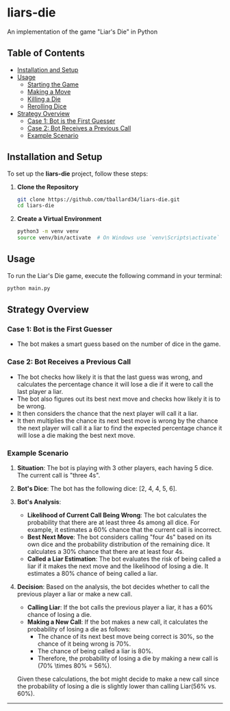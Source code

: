 # liars-die

An implementation of the game "Liar's Die" in Python

## Table of Contents

- [Installation and Setup](#installation-and-setup)
- [Usage](#usage)
  - [Starting the Game](#starting-the-game)
  - [Making a Move](#making-a-move)
  - [Killing a Die](#killing-a-die)
  - [Rerolling Dice](#rerolling-dice)
- [Strategy Overview](#strategy-overview)
  - [Case 1: Bot is the First Guesser](#case-1-bot-is-the-first-guesser)
  - [Case 2: Bot Receives a Previous Call](#case-2-bot-receives-a-previous-call)
  - [Example Scenario](#example-scenario)

## Installation and Setup

To set up the **liars-die** project, follow these steps:

1. **Clone the Repository**
   ```bash
   git clone https://github.com/tballard34/liars-die.git
   cd liars-die
   ```

2. **Create a Virtual Environment**
   ```bash
   python3 -m venv venv
   source venv/bin/activate  # On Windows use `venv\Scripts\activate`
   ```

## Usage

To run the Liar's Die game, execute the following command in your terminal:

```bash
python main.py
```

## Strategy Overview

### Case 1: Bot is the First Guesser

- The bot makes a smart guess based on the number of dice in the game.

### Case 2: Bot Receives a Previous Call

- The bot checks how likely it is that the last guess was wrong, and calculates the percentage chance it will lose a die if it were to call the last player a liar.
- The bot also figures out its best next move and checks how likely it is to be wrong.
- It then considers the chance that the next player will call it a liar.
- It then multiplies the chance its next best move is wrong by the chance the next player will call it a liar to find the expected percentage chance it will lose a die making the best next move.

### Example Scenario

1. **Situation**: The bot is playing with 3 other players, each having 5 dice. The current call is "three 4s".
2. **Bot's Dice**: The bot has the following dice: [2, 4, 4, 5, 6].
3. **Bot's Analysis**:
   - **Likelihood of Current Call Being Wrong**: The bot calculates the probability that there are at least three 4s among all dice. For example, it estimates a 60% chance that the current call is incorrect.
   - **Best Next Move**: The bot considers calling "four 4s" based on its own dice and the probability distribution of the remaining dice. It calculates a 30% chance that there are at least four 4s.
   - **Called a Liar Estimation**: The bot evaluates the risk of being called a liar if it makes the next move and the likelihood of losing a die. It estimates a 80% chance of being called a liar.
4. **Decision**: Based on the analysis, the bot decides whether to call the previous player a liar or make a new call. 

   - **Calling Liar**: If the bot calls the previous player a liar, it has a 60% chance of losing a die.
   - **Making a New Call**: If the bot makes a new call, it calculates the probability of losing a die as follows:
     - The chance of its next best move being correct is 30%, so the chance of it being wrong is 70%.
     - The chance of being called a liar is 80%.
     - Therefore, the probability of losing a die by making a new call is \(70\% \times 80\% = 56\%\).

   Given these calculations, the bot might decide to make a new call since the probability of losing a die is slightly lower than calling Liar(56% vs. 60%).

---
